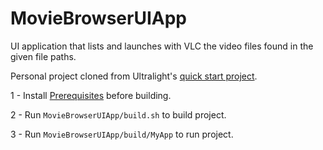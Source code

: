 # MovieBrowserUIApp

UI application that lists and launches with VLC the video files found in the given file paths.

Personal project cloned from Ultralight's [quick start project](https://github.com/ultralight-ux/ultralight-quick-start).

1 - Install [Prerequisites](https://docs.ultralig.ht/docs/installing-prerequisites) before building.

2 - Run `MovieBrowserUIApp/build.sh` to build project.

3 - Run `MovieBrowserUIApp/build/MyApp` to run project.